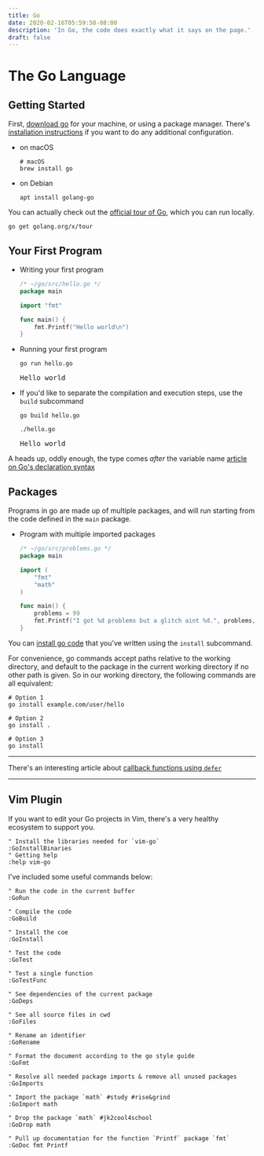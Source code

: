 ```yaml
---
title: Go
date: 2020-02-16T05:59:50-08:00
description: 'In Go, the code does exactly what it says on the page.'
draft: false
---
```


# The Go Language

## Getting Started

First, [download go](https://golang.org/dl/) for your machine, or using a package manager. There's [installation instructions](https://golang.org/doc/install) if you want to do any additional configuration.

* on macOS

    ```shell script
    # macOS
    brew install go
    ```

* on Debian

    ```shell script
    apt install golang-go
    ```

You can actually check out the [official tour of Go](https://tour.golang.org/basics/1), which you can run locally.

```shell script
go get golang.org/x/tour
```


## Your First Program

* Writing your first program

    ```go
    /* ~/go/src/hello.go */
    package main

    import "fmt"

    func main() {
        fmt.Printf("Hello world\n")
    }
    ```

* Running your first program

    ```shell script
    go run hello.go
    ```

    <samp>
    Hello world
    <samp>

* If you'd like to separate the compilation and execution steps, use the `build` subcommand

    ```shell script
    go build hello.go

    ./hello.go
    ```

    <samp>
    Hello world
    <samp>


A heads up, oddly enough, the type comes *after* the variable name [article on Go's declaration syntax](https://blog.golang.org/declaration-syntax)

## Packages

Programs in go are made up of multiple packages, and will run starting from the code defined in the `main` package.

* Program with multiple imported packages

    ```go
    /* ~/go/src/problems.go */
    package main

    import (
        "fmt"
        "math"
    )

    func main() {
        problems = 99
        fmt.Printf("I got %d problems but a glitch aint %d.", problems, (100-problems))
    }
    ```

You can [install go code](https://golang.org/doc/code.html) that you've written using the `install` subcommand.

For convenience, go commands accept paths relative to the working directory, and default to the package in the current working directory if no other path is given. So in our working directory, the following commands are all equivalent:

```shell script
# Option 1
go install example.com/user/hello

# Option 2
go install .

# Option 3
go install
```

---

There's an interesting article about [callback functions using `defer`](https://blog.golang.org/defer-panic-and-recover)

---

## Vim Plugin

If you want to edit your Go projects in Vim, there's a very healthy ecosystem to support you.

```vim
" Install the libraries needed for `vim-go`
:GoInstallBinaries
" Getting help
:help vim-go
```

I've included some useful commands below:

```vim
" Run the code in the current buffer
:GoRun

" Compile the code
:GoBuild

" Install the coe
:GoInstall

" Test the code
:GoTest

" Test a single function
:GoTestFunc

" See dependencies of the current package
:GoDeps

" See all source files in cwd
:GoFiles

" Rename an identifier
:GoRename

" Format the document according to the go style guide
:GoFmt

" Resolve all needed package imports & remove all unused packages
:GoImports

" Import the package `math` #study #rise&grind
:GoImport math

" Drop the package `math` #jk2cool4school
:GoDrop math

" Pull up documentation for the function `Printf` package `fmt`
:GoDoc fmt Printf
```
